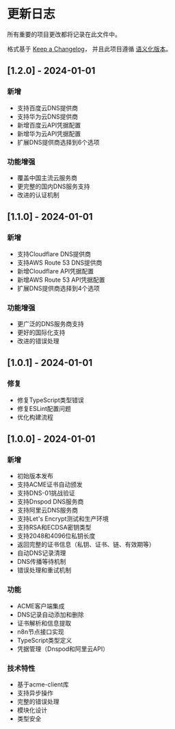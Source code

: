 # 更新日志

所有重要的项目更改都将记录在此文件中。

格式基于 [Keep a Changelog](https://keepachangelog.com/zh-CN/1.0.0/)，
并且此项目遵循 [语义化版本](https://semver.org/lang/zh-CN/)。

## [1.2.0] - 2024-01-01

### 新增
- 支持百度云DNS提供商
- 支持华为云DNS提供商
- 新增百度云API凭据配置
- 新增华为云API凭据配置
- 扩展DNS提供商选择到6个选项

### 功能增强
- 覆盖中国主流云服务商
- 更完整的国内DNS服务支持
- 改进的认证机制

## [1.1.0] - 2024-01-01

### 新增
- 支持Cloudflare DNS提供商
- 支持AWS Route 53 DNS提供商
- 新增Cloudflare API凭据配置
- 新增AWS Route 53 API凭据配置
- 扩展DNS提供商选择到4个选项

### 功能增强
- 更广泛的DNS服务商支持
- 更好的国际化支持
- 改进的错误处理

## [1.0.1] - 2024-01-01

### 修复
- 修复TypeScript类型错误
- 修复ESLint配置问题
- 优化构建流程

## [1.0.0] - 2024-01-01

### 新增
- 初始版本发布
- 支持ACME证书自动颁发
- 支持DNS-01挑战验证
- 支持Dnspod DNS服务商
- 支持阿里云DNS服务商
- 支持Let's Encrypt测试和生产环境
- 支持RSA和ECDSA密钥类型
- 支持2048和4096位私钥长度
- 返回完整的证书信息（私钥、证书、链、有效期等）
- 自动DNS记录清理
- DNS传播等待机制
- 错误处理和重试机制

### 功能
- ACME客户端集成
- DNS记录自动添加和删除
- 证书解析和信息提取
- n8n节点接口实现
- TypeScript类型定义
- 凭据管理（Dnspod和阿里云API）

### 技术特性
- 基于acme-client库
- 支持异步操作
- 完整的错误处理
- 模块化设计
- 类型安全
